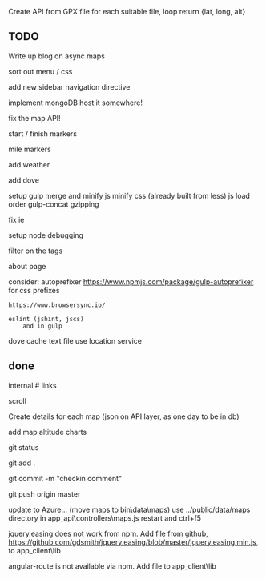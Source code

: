 

Create API from GPX file
	for each suitable file, loop
	return {lat, long, alt}


## TODO
Write up blog on async maps

sort out menu / css

add new sidebar navigation directive

implement mongoDB
	host it somewhere!

fix the map API!

start / finish markers

mile markers

add weather

add dove

setup gulp
	merge and minify js
	minify css (already built from less)
	js load order
	gulp-concat
	gzipping

fix ie

setup node debugging

filter on the tags

about page

consider:
	autoprefixer https://www.npmjs.com/package/gulp-autoprefixer for css prefixes

	https://www.browsersync.io/

	eslint (jshint, jscs)
		and in gulp

dove
	cache text file
	use location service



## done
internal # links

scroll

Create details for each map (json on API layer, as one day to be in db)

add map altitude charts




git status

git add .

git commit -m "checkin comment"

git push origin master


update to Azure...
	(move maps to bin\data\maps)
	use ../public/data/maps directory in app_api\controllers\maps.js
		restart and ctrl+f5




jquery.easing does not work from npm.  Add file from github, https://github.com/gdsmith/jquery.easing/blob/master/jquery.easing.min.js, to app_client\lib

angular-route is not available via npm.  Add file to app_client\lib